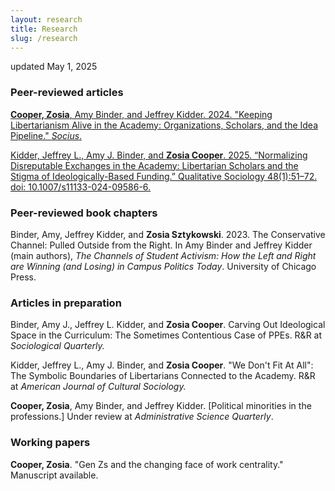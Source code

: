```yaml
---
layout: research
title: Research
slug: /research
---
```

updated May 1, 2025
### Peer-reviewed articles

[**Cooper, Zosia**, Amy Binder, and Jeffrey Kidder. 2024. "Keeping Libertarianism Alive in the Academy: Organizations, Scholars, and the Idea Pipeline." _Socius_.](https://journals.sagepub.com/doi/full/10.1177/23780231241287949)

[Kidder, Jeffrey L., Amy J. Binder, and **Zosia Cooper**. 2025. “Normalizing Disreputable Exchanges in the Academy: Libertarian Scholars and the Stigma of Ideologically-Based Funding.” Qualitative Sociology 48(1):51–72. doi: 10.1007/s11133-024-09586-6.](https://link.springer.com/article/10.1007/s11133-024-09586-6)

### Peer-reviewed book chapters
Binder, Amy, Jeffrey Kidder, and **Zosia Sztykowski**. 2023. The Conservative Channel: Pulled Outside from the Right. In Amy Binder and Jeffrey Kidder (main authors), _The Channels of Student Activism: How the Left and Right are Winning (and Losing) in Campus Politics Today_. University of Chicago Press.

### Articles in preparation
Binder, Amy J., Jeffrey L. Kidder, and **Zosia Cooper**. Carving Out Ideological Space in the Curriculum: The Sometimes Contentious Case of PPEs. R&R at _Sociological Quarterly._

Kidder, Jeffrey L., Amy J. Binder, and **Zosia Cooper**. 	"We Don't Fit At All": The Symbolic Boundaries of Libertarians Connected to the Academy. R&R at _American Journal of Cultural Sociology._

**Cooper, Zosia**, Amy Binder, and Jeffrey Kidder. [Political minorities in the professions.] Under review at _Administrative Science Quarterly_.

### Working papers
**Cooper, Zosia**. "Gen Zs and the changing face of work centrality." Manuscript available. 

